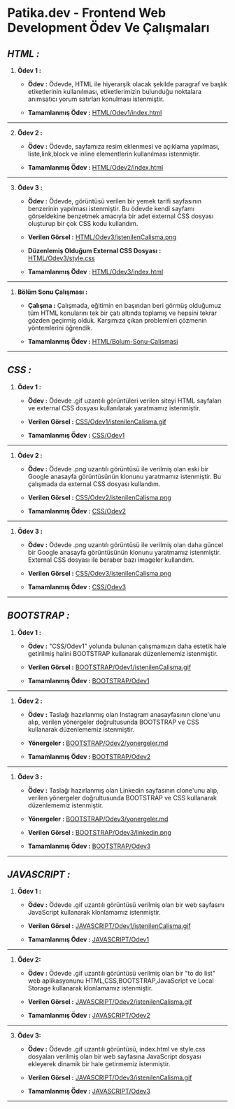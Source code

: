 # **Patika.dev - Frontend Web Development Ödev Ve Çalışmaları**

## *HTML :*

1. **Ödev 1 :**
   
    - **Ödev :** Ödevde, HTML ile hiyerarşik olacak şekilde paragraf ve başlık etiketlerinin kullanılması, etiketlerimizin bulunduğu noktalara anımsatıcı yorum satırları konulması istenmiştir.

    - **Tamamlanmış Ödev :** [HTML/Odev1/index.html](https://github.com/toygaregemen/patika-frontend-works/tree/main/HTML/Odev1)

---

2. **Ödev 2 :**
   
    - **Ödev :** Ödevde, sayfamıza resim eklenmesi ve açıklama yapılması, liste,link,block ve inline elementlerin kullanılması istenmiştir.

    - **Tamamlanmış Ödev :** [HTML/Odev2/index.html](https://github.com/toygaregemen/patika-frontend-works/tree/main/HTML/Odev2)

---

3. **Ödev 3 :**

    - **Ödev :** Ödevde, görüntüsü verilen bir yemek tarifi sayfasının benzerinin yapılması istenmiştir. Bu ödevde kendi sayfamı görseldekine benzetmek amacıyla bir adet external CSS dosyası oluşturup bir çok CSS kodu kullandım.
    
    - **Verilen Görsel :** [HTML/Odev3/istenilenCalisma.png](https://github.com/toygaregemen/patika-frontend-works/blob/main/HTML/Odev3/istenilenCalisma.png)
    
    - **Düzenlemiş Olduğum External CSS Dosyası :** [HTML/Odev3/style.css](https://github.com/toygaregemen/patika-frontend-works/blob/main/HTML/Odev3/style.css)

    - **Tamamlanmış Ödev** : [HTML/Odev3/index.html](https://github.com/toygaregemen/patika-frontend-works/blob/main/HTML/Odev3/index.html)

---

1. **Bölüm Sonu Çalışması :**

    - **Çalışma :** Çalışmada, eğitimin en başından beri görmüş olduğumuz tüm HTML konularını tek bir çatı altında toplamış ve hepsini tekrar gözden geçirmiş olduk. Karşımıza çıkan problemleri çözmenin yöntemlerini öğrendik.

    - **Tamamlanmış Ödev :** [HTML/Bolum-Sonu-Calismasi](https://github.com/toygaregemen/patika-frontend-works/tree/main/HTML/Bolum-Sonu-Calismasi)

---

## *CSS :*

1. **Ödev 1 :**
   
   - **Ödev :** Ödevde .gif uzantılı görüntüleri verilen siteyi HTML sayfaları ve external CSS dosyası kullanılarak yaratmamız istenmiştir.
   
   - **Verilen Görsel :** [CSS/Odev1/istenilenCalisma.gif](https://github.com/toygaregemen/patika-frontend-works/blob/main/CSS/Odev1/istenilenCalisma.gif)
   
   - **Tamamlanmış Ödev :** [CSS/Odev1](https://github.com/toygaregemen/patika-frontend-works/tree/main/CSS/Odev1)

---

1. **Ödev 2 :**

   - **Ödev :** Ödevde .png uzantılı görüntüsü ile verilmiş olan eski bir Google anasayfa görüntüsünün klonunu yaratmamız istenmiştir. Bu çalışmada da external CSS dosyası kullandım.
   
   - **Verilen Görsel :** [CSS/Odev2/istenilenCalisma.png](https://github.com/toygaregemen/patika-frontend-works/blob/main/CSS/Odev2/istenilenCalisma.png)
   
   - **Tamamlanmış Ödev :** [CSS/Odev2](https://github.com/toygaregemen/patika-frontend-works/tree/main/CSS/Odev2)

---

1. **Ödev 3 :**
   
   - **Ödev :** Ödevde .png uzantılı görüntüsü ile verilmiş olan daha güncel bir Google anasayfa görüntüsünün klonunu yaratmamız istenmiştir. External CSS dosyası ile beraber bazı imageler kullandım.
   
   - **Verilen Görsel :** [CSS/Odev3/istenilenCalisma.png](https://github.com/toygaregemen/patika-frontend-works/blob/main/CSS/Odev3/istenilenCalisma.png)
   
   - **Tamamlanmış Ödev :** [CSS/Odev3](https://github.com/toygaregemen/patika-frontend-works/tree/main/CSS/Odev3)

---

## *BOOTSTRAP :*

1. **Ödev 1 :**
   
   - **Ödev :** "CSS/Odev1" yolunda bulunan çalışmamızın daha estetik hale getirilmiş halini BOOTSTRAP kullanarak düzenlememiz istenmiştir.
   
   - **Verilen Görsel :** [BOOTSTRAP/Odev1/istenilenCalisma.gif](https://github.com/toygaregemen/patika-frontend-works/blob/main/BOOTSTRAP/Odev1/istenilenCalisma.gif)
   
   - **Tamamlanmış Ödev :** [BOOTSTRAP/Odev1](https://github.com/toygaregemen/patika-frontend-works/tree/main/BOOTSTRAP/Odev1)

---

1. **Ödev 2 :**
   
   - **Ödev :** Taslağı hazırlanmış olan Instagram anasayfasının clone'unu alıp, verilen yönergeler doğrultusunda BOOTSTRAP ve CSS kullanarak düzenlememiz istenmiştir.
   
   - **Yönergeler :** [BOOTSTRAP/Odev2/yonergeler.md](https://github.com/toygaregemen/patika-frontend-works/blob/main/BOOTSTRAP/Odev2/yonergeler.md)
   
   - **Tamamlanmış Ödev :** [BOOTSTRAP/Odev2](https://github.com/toygaregemen/patika-frontend-works/tree/main/BOOTSTRAP/Odev2)

---

1. **Ödev 3 :**

   - **Ödev :** Taslağı hazırlanmış olan Linkedin sayfasının clone'unu alıp, verilen yönergeler doğrultusunda BOOTSTRAP ve CSS kullanarak düzenlememiz istenmiştir.
   
   - **Yönergeler :** [BOOTSTRAP/Odev3/yonergeler.md](https://github.com/toygaregemen/patika-frontend-works/blob/main/BOOTSTRAP/Odev3/yonergeler.md)
   
   - **Verilen Görsel :** [BOOTSTRAP/Odev3/linkedin.png](https://github.com/toygaregemen/patika-frontend-works/blob/main/BOOTSTRAP/Odev3/linkedin.png)
   
   - **Tamamlanmış Ödev :** [BOOTSTRAP/Odev3](https://github.com/toygaregemen/patika-frontend-works/tree/main/BOOTSTRAP/Odev3)

---

## *JAVASCRIPT :*

1. **Ödev 1 :**

   - **Ödev :** Ödevde .gif uzantılı görüntüsü verilmiş olan bir web sayfasını JavaScript kullanarak klonlamamız istenmiştir.
   
   - **Verilen Görsel :** [JAVASCRIPT/Odev1/istenilenCalisma.gif](https://github.com/toygaregemen/patika-frontend-works/blob/main/JAVASCRIPT/Odev1/istenilenCalisma.gif)
   
   - **Tamamlanmış Ödev :** [JAVASCRIPT/Odev1](https://github.com/toygaregemen/patika-frontend-works/tree/main/JAVASCRIPT/Odev1)

---

1. **Ödev 2:**

   - **Ödev :** Ödevde .gif uzantılı görüntüsü verilmiş olan bir "to do list" web aplikasyonunu HTML,CSS,BOOTSTRAP,JavaScript ve Local Storage kullanarak klonlamamız istenmiştir.
   
   - **Verilen Görsel :** [JAVASCRIPT/Odev2/istenilenCalisma.gif](https://github.com/toygaregemen/patika-frontend-works/blob/main/JAVASCRIPT/Odev2/istenilenCalisma.gif)
   
   - **Tamamlanmış Ödev :** [JAVASCRIPT/Odev2](https://github.com/toygaregemen/patika-frontend-works/tree/main/JAVASCRIPT/Odev2)

---

3. **Ödev 3:**

   - **Ödev :** Ödevde .gif uzantılı görüntüsü, index.html ve style.css dosyaları verilmiş olan bir web sayfasına JavaScript dosyası ekleyerek dinamik bir hale getirmemiz istenmiştir.
   
   - **Verilen Görsel :** [JAVASCRIPT/Odev3/istenilenCalisma.gif]()
   
   - **Tamamlanmış Ödev :** [JAVASCRIPT/Odev3]() 

---
